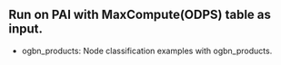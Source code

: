 ## Run on PAI with MaxCompute(ODPS) table as input.

- ogbn_products: Node classification examples with ogbn_products.